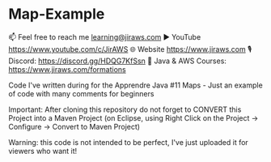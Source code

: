 # Map-Example

📫 Feel free to reach me learning@jiraws.com
▶️ YouTube https://www.youtube.com/c/JirAWS
🌐 Website https://www.jiraws.com
🎙️ Discord: https://discord.gg/HDQG7KfSsn
📔 Java & AWS Courses: https://www.jiraws.com/formations

Code I've written during for the Apprendre Java #11 Maps - Just an example of code with many comments for beginners

Important: After cloning this repository do not forget to CONVERT this Project into a Maven Project (on Eclipse, using Right Click on the Project -> Configure -> Convert to Maven Project)

Warning: this code is not intended to be perfect, I've just uploaded it for viewers who want it! 

